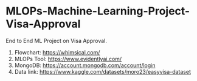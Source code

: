 # MLOPs-Machine-Learning-Project-Visa-Approval
End to End ML Project on Visa Approval.

1. Flowchart: https://whimsical.com/
2. MLOPs Tool: https://www.evidentlyai.com/
3. MongoDB: https://account.mongodb.com/account/login
4. Data link: https://www.kaggle.com/datasets/moro23/easyvisa-dataset
